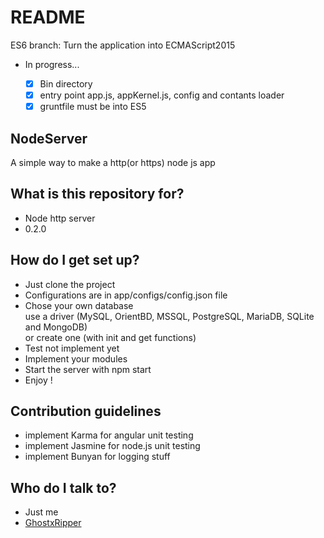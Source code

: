 # README

ES6 branch: Turn the application into ECMAScript2015

- In progress...

  - [x] Bin directory
  - [x] entry point app.js, appKernel.js, config and contants loader
  - [x] gruntfile must be into ES5

## NodeServer

A simple way to make a http(or https) node js app

## What is this repository for?

- Node http server
- 0.2.0

## How do I get set up?

- Just clone the project
- Configurations are in app/configs/config.json file
- Chose your own database<br>
  use a driver (MySQL, OrientBD, MSSQL, PostgreSQL, MariaDB, SQLite and MongoDB)<br>
  or create one (with init and get functions)
- Test not implement yet
- Implement your modules
- Start the server with npm start
- Enjoy !

## Contribution guidelines

- implement Karma for angular unit testing
- implement Jasmine for node.js unit testing
- implement Bunyan for logging stuff

## Who do I talk to?

- Just me
- [GhostxRipper](mailto:yann_ams@icloud.com)
